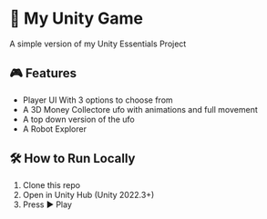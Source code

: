 # 🚀 My Unity Game

A simple version of my Unity Essentials Project

## 🎮 Features
- Player UI With 3 options to choose from
- A 3D Money Collectore ufo with animations and full movement
- A top down version of the ufo
- A Robot Explorer

## 🛠️ How to Run Locally
1. Clone this repo
2. Open in Unity Hub (Unity 2022.3+)
3. Press ▶️ Play

